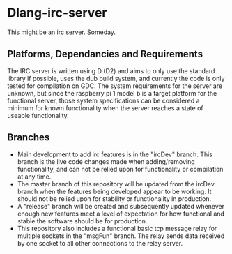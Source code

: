 # Dlang-irc-server
This might be an irc server. Someday.

## Platforms, Dependancies and Requirements
The IRC server is written using D (D2) and aims to only use the standard library if possible, uses the dub build system, and currently the code is only tested for compilation on GDC.
The system requirements for the server are unknown, but since the raspberry pi 1 model b is a target platform for the functional server, those system specifications can be considered a minimum for known functionality when the server reaches a state of useable functionality.

## Branches
* Main development to add irc features is in the "ircDev" branch. This branch is the live code changes made when adding/removing functionality, and can not be relied upon for functionality or compilation at any time.
* The master branch of this repository will be updated from the ircDev branch when the features being developed appear to be working. It should not be relied upon for stability or functionality in production.
* A "release" branch will be created and subsequently updated whenever enough new features meet a level of expectation for how functional and stable the software should be for production.
* This repository also includes a functional basic tcp message relay for multiple sockets in the "msgFun" branch. The relay sends data received by one socket to all other connections to the relay server.
